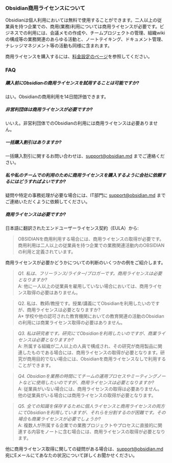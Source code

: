 ### Obsidian商用ライセンスについて

Obsidianは個人利用においては無料で使用することができます。二人以上の従業員を持つ企業での、商用(業務)利用については商用ライセンスが必要です。ビジネスでの利用には、会議メモの作成や、チームプロジェクトの管理、組織wikiの構成等の業務関連のあらゆる活動と、ノートテイキング、ドキュメント管理、ナレッジマネジメント等の活動も同様に含まれます。

商用ライセンスを購入するには、[料金設定のページ](https://obsidian.md/pricing)を参照してください。

### FAQ

##### 購入前にObsidianの商用ライセンスを試用することは可能ですか?

はい。Obsidianの商用利用を14日間評価できます。

##### 非営利団体は商用ライセンスが必要ですか?

いいえ。非営利団体でのObsidianの利用には商用ライセンスは必要ありません。

##### 一括購入割引はありますか?

一括購入割引に関するお問い合わせは、support@obsidian.md までご連絡ください。

##### 私や私のチームでの利用のために商用ライセンスを購入するように会社に依頼するにはどうすればよいですか?

疑問や特定の事務処理が必要な場合には、IT部門に support@obsidian.md までご連絡いただくように依頼してください。

##### 商用ライセンスは必要ですか?

日本語に翻訳されたエンドユーザーライセンス契約（EULA）から:

> OBSIDIANを商用利用する場合には、商用ライセンスの取得が必要です。商用利用は二人以上の従業員を持つ企業での業務関連活動内のOBSIDIANの利用と定義されています。

商用ライセンスが必要かどうかについての判断のいくつかの例をご紹介します。

> *Q1. 私は、フリーランス/ライター/ブロガーです。商用ライセンスは必要となりますか?*
> \
> A: 他に一人以上の従業員を雇用していない場合においては、商用ライセンス取得の必要はありません。

> Q2. 私は、教師/教授です。授業/講義にてObsidianを利用したいのですが、商用ライセンスは必要となりますか?
> \
> A* 学校や他の認可された教育機関においての教育関連の活動のObsidianの利用には商業ライセンス取得の必要はありません。

> *Q3. 私は研究者です。研究にてObsidianを利用したいのですが、商業ライセンスは必要となりますか?*
> \
> A: 所属する組織が二人以上の人員で構成され、その研究が商用製品に関連したものである場合には、商用ライセンスの取得が必要となります。研究が商用目的でない場合には、Obsidianを商用ライセンスなしで利用することができます。

> *Q4. Obsidianを業務の時間にてチームの運用プロセスやミーティングノートなどに使用したいのですが、商用ライセンスは必要となりますか?*
> \
> A: 従業員がいない場合には、商用ライセンスの取得は必要ありません。他の従業員がいる場合には商用ライセンスの取得が必要となります。

> *Q5. 全ての知識を保存するために個人ライセンスと商用ライセンスの両方にてObsidianを利用していますが、それらを分割するのが困難です。その場合も商業ライセンスが必要でしょうか?*
> \
> A: 複数人が所属する企業での業務プロジェクトやプロセスに直接的に関連する内容をノートに含む場合には、商用ライセンスの取得が必要となります。

他に商用ライセンス取得に関しての疑問がある場合は、support@obsidian.md 宛にEメールにてあなたの状況について詳しくお聞かせください。